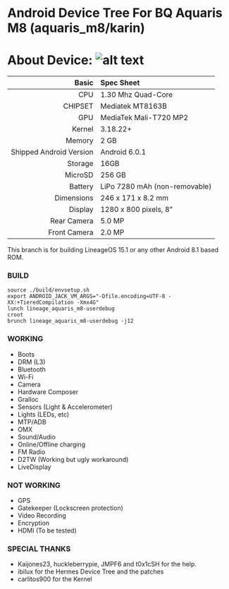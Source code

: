Android Device Tree For BQ Aquaris M8 (aquaris_m8/karin)
=================================================
About Device:
![alt text](http://i1.wp.com/www.blogtecnologia.es/wp-content/uploads/2017/02/bq.jpg)
=====================================
Basic   | Spec Sheet
-------:|:-------------------------
CPU     | 1.30 Mhz Quad-Core 
CHIPSET | Mediatek MT8163B
GPU     | MediaTek Mali-T720 MP2
Kernel  | 3.18.22+
Memory  | 2 GB
Shipped Android Version | Android 6.0.1
Storage | 16GB
MicroSD | 256 GB
Battery | LiPo 7280 mAh (non-removable)
Dimensions | 246 x 171 x 8.2 mm
Display | 1280 x 800 pixels, 8"
Rear Camera  | 5.0 MP
Front Camera | 2.0 MP

This branch is for building LineageOS 15.1 or any other Android 8.1 based ROM.

### BUILD ###
```
source ./build/envsetup.sh
export ANDROID_JACK_VM_ARGS="-Dfile.encoding=UTF-8 -XX:+TieredCompilation -Xmx4G"
lunch lineage_aquaris_m8-userdebug
croot
brunch lineage_aquaris_m8-userdebug -j12
```

### WORKING ###
- Boots
- DRM (L3)
- Bluetooth
- Wi-Fi
- Camera
- Hardware Composer
- Gralloc
- Sensors (Light & Accelerometer)
- Lights (LEDs, etc)
- MTP/ADB
- OMX
- Sound/Audio
- Online/Offline charging
- FM Radio
- D2TW (Working but ugly workaround)
- LiveDisplay

### NOT WORKING ###
- GPS
- Gatekeeper (Lockscreen protection)
- Video Recording
- Encryption
- HDMI (To be tested)

### SPECIAL THANKS ###
- Kaijones23, huckleberrypie, JMPF6 and t0x1cSH for the help.
- ibilux for the Hermes Device Tree and the patches
- carlitos900 for the Kernel
